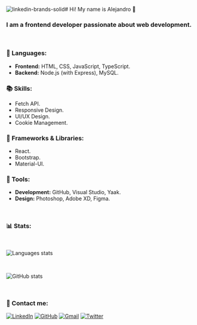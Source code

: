 ![linkedin-brands-solid](https://github.com/user-attachments/assets/4e605ede-56f2-447d-a1d6-e1288e2fc5f6)# Hi! My name is Alejandro 👋
### I am a frontend developer passionate about web development.

<br>

### 🦄 Languages:  
- **Frontend:** HTML, CSS, JavaScript, TypeScript.  
- **Backend:** Node.js (with Express), MySQL.

### 📚 Skills:  
- Fetch API.  
- Responsive Design.  
- UI/UX Design.  
- Cookie Management.  


### 🚀 Frameworks & Libraries:  
- React.  
- Bootstrap.  
- Material-UI.  

### 💼 Tools:  
- **Development:** GitHub, Visual Studio, Yaak.  
- **Design:** Photoshop, Adobe XD, Figma.

<br>

### 📊 Stats:

<br>

![Languages stats](https://github-readme-stats.vercel.app/api/top-langs/?username=aleotinano&layout=compact&theme=radical)

<br>

![GitHub stats](https://github-readme-stats.vercel.app/api?username=aleotinano&show_icons=true&theme=radical)

<br>

### 💌 Contact me:

[![LinkedIn](https://upload.wikimedia.org/wikipedia/commons/0/0b/LinkedIn_icon.svg)](https://www.linkedin.com/in/aleotinano)
[![GitHub](https://upload.wikimedia.org/wikipedia/commons/9/95/Octicons-mark-github.svg)](https://github.com/aleotinano)
[![Gmail](https://upload.wikimedia.org/wikipedia/commons/a/a0/Gmail_Logo_2022.svg)](mailto:aleotinano@gmail.com)
[![Twitter](https://upload.wikimedia.org/wikipedia/commons/6/60/Logo_Twitter.svg)](https://twitter.com/aleotinano)



